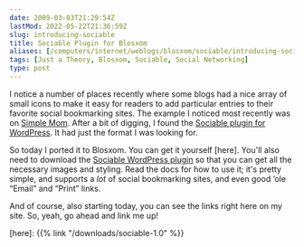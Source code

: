 ```yaml
--- 
date: 2009-03-03T21:29:54Z
lastMod: 2022-05-22T21:36:59Z
slug: introducing-sociable
title: Sociable Plugin for Blosxom
aliases: [/computers/internet/weblogs/blosxom/sociable/introducing-sociable.html]
tags: [Just a Theory, Blosxom, Sociable, Social Networking]
type: post
---
```


I notice a number of places recently where some blogs had a nice array of small
icons to make it easy for readers to add particular entries to their favorite
social bookmarking sites. The example I noticed most recently was on [Simple
Mom]. After a bit of digging, I found the [Sociable plugin for
WordPress][sociable]. It had just the format I was looking for.

So today I ported it to Blosxom. You can get it yourself [here]. You'll also
need to download the [Sociable WordPress plugin][sociable] so that you can get
all the necessary images and styling. Read the docs for how to use it; it's
pretty simple, and supports a *lot* of social bookmarking sites, and even good
’ole “Email” and “Print” links.

And of course, also starting today, you can see the links right here on my site.
So, yeah, go ahead and link me up!

  [Simple Mom]: https://web.archive.org/web/20090302193224/http://simplemom.net/ "Simple Mom"
  [sociable]: https://yoast.com/wordpress/sociable/ "Sociable Plugin home page"
  [here]: {{% link "/downloads/sociable-1.0" %}}
